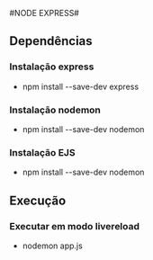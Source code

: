 #NODE EXPRESS#

## Dependências ##

### Instalação express ###
* npm install --save-dev express

### Instalação nodemon ###
* npm install --save-dev nodemon

### Instalação EJS ###
* npm install --save-dev nodemon

## Execução ##
### Executar em modo livereload ###
* nodemon app.js